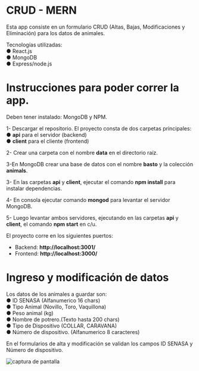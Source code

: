 # CRUD - MERN

Esta app consiste en un formulario CRUD (Altas, Bajas, Modificaciones y Eliminación) para los datos de animales.

Tecnologías utilizadas:</br>
● React.js</br>
● MongoDB</br>
● Express/node.js

# 

# Instrucciones para poder correr la app.

Deben tener instalado: MongoDB y NPM.

1- Descargar el repositorio. 
      El proyecto consta de dos carpetas principales: </br>
      ● **api** para el servidor (backend) </br>
      ● **client** para el cliente (frontend)</br>

2- Crear una carpeta con el nombre **data** en el directorio raíz. 

3-En MongoDB crear una base de datos con el nombre **basto** y la colección **animals**.

3- En las carpetas  **api** y **client**, ejecutar el comando **npm install** para instalar dependencias. 

4- En consola ejecutar comando **mongod** para levantar el servidor MongoDB. 

5- Luego levantar ambos servidores, ejecutando en las carpetas **api** y **client**, el comando **npm start** en c/u.

El proyecto corre en los siguientes puertos:</br>
   - Backend: **http://localhost:3001/**</br>
   - Frontend: **http://localhost:3000/**</br>

# 

# Ingreso y modificación de datos

Los datos de los animales a guardar son:</br>
● ID SENASA (Alfanumerico 16 chars)</br>
● Tipo Animal (Novillo, Toro, Vaquillona)</br>
● Peso animal (kg)</br>
● Nombre de potrero.(Texto hasta 200 chars)</br>
● Tipo de Dispositivo (COLLAR, CARAVANA)</br>
● Número de dispositivo. (Alfanumerico 8 caracteres)</br>

En el formularios de alta y modificación se validan los campos ID SENASA y Número de dispositivo.

![captura de pantalla](https://user-images.githubusercontent.com/87041305/181782630-ad02e90f-856c-4eb0-83f3-8705c49e756a.jpg)